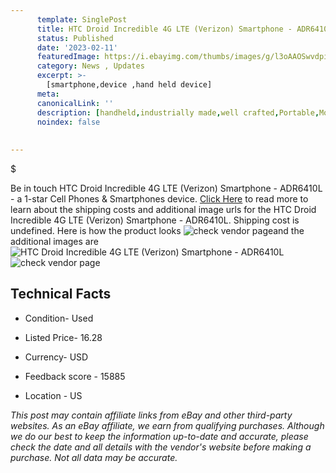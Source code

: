 ```yaml
---
      template: SinglePost
      title: HTC Droid Incredible 4G LTE (Verizon) Smartphone - ADR6410L
      status: Published
      date: '2023-02-11'
      featuredImage: https://i.ebayimg.com/thumbs/images/g/l3oAAOSwvdpi6VoJ/s-l225.jpg
      category: News , Updates
      excerpt: >-
        [smartphone,device ,hand held device]
      meta:
      canonicalLink: ''
      description: [handheld,industrially made,well crafted,Portable,Mobile,Compact,Convenient,Lightweight,Maneuverable,Man-portable,Miniature,Carriable,Hand-held,Light,Holdable,Transportable,Mobile device,Pocket-sized,On-the-go,Wireless,Cordless,Compact size,Convenient size, smartphone,device ,hand held device]
      noindex: false
      
        
---
```

$

Be in touch HTC Droid Incredible 4G LTE (Verizon) Smartphone - ADR6410L - a 1-star Cell Phones & Smartphones device. [Click Here](https://www.ebay.com/itm/134172514499?hash=item1f3d4e18c3%3Ag%3Al3oAAOSwvdpi6VoJ&mkevt=1&mkcid=1&mkrid=711-53200-19255-0&campid=%253CePNCampaignId%253E&customid=%253CreferenceId%253E&toolid=10049) to read more to learn about the shipping costs and additional image urls for the HTC Droid Incredible 4G LTE (Verizon) Smartphone - ADR6410L. Shipping cost is undefined. Here is how the product looks ![check vendor page](https://i.ebayimg.com/thumbs/images/g/l3oAAOSwvdpi6VoJ/s-l225.jpg)and the additional images are![HTC Droid Incredible 4G LTE (Verizon) Smartphone - ADR6410L](https://i.ebayimg.com/images/g/l3oAAOSwvdpi6VoJ/s-l1600.jpg)![check vendor page](https://origin-galleryplus.ebayimg.com/ws/web/134172514499_2_0_1/225x225.jpg,https://origin-galleryplus.ebayimg.com/ws/web/134172514499_3_0_1/225x225.jpg,https://origin-galleryplus.ebayimg.com/ws/web/134172514499_4_0_1/225x225.jpg)



 ## Technical Facts 



     
      

 - Condition- Used 


      

 - Listed Price- 16.28 


      

 - Currency- USD 


      

 - Feedback score - 15885 


      

 - Location - US 


      
      

 *_This post may contain affiliate links from eBay and other third-party websites. As an eBay affiliate, we earn from qualifying purchases. Although we do our best to keep the information up-to-date and accurate, please check the date and all details with the vendor's website before making a purchase. Not all data may be accurate._*






